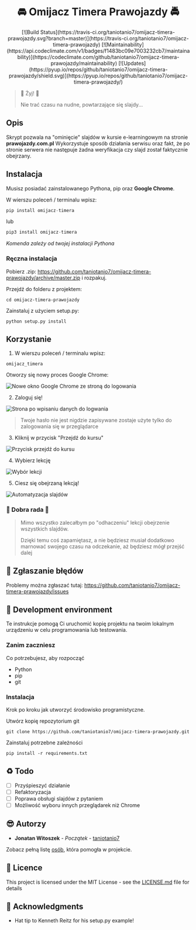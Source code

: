 <h1 align="center">🚘 Omijacz Timera Prawojazdy 🚔</h1>

<p align="center">
[![Build Status](https://travis-ci.org/taniotanio7/omijacz-timera-prawojazdy.svg?branch=master)](https://travis-ci.org/taniotanio7/omijacz-timera-prawojazdy)
[![Maintainability](https://api.codeclimate.com/v1/badges/f1483bc09e7003232cb7/maintainability)](https://codeclimate.com/github/taniotanio7/omijacz-timera-prawojazdy/maintainability)
[![Updates](https://pyup.io/repos/github/taniotanio7/omijacz-timera-prawojazdy/shield.svg)](https://pyup.io/repos/github/taniotanio7/omijacz-timera-prawojazdy/)
</p>

> 🎉 Żyj! 🎉
>
> Nie trać czasu na nudne, powtarzające się slajdy...

## Opis

Skrypt pozwala na "ominięcie" slajdów w kursie e-learningowym na stronie **prawojazdy.com.pl**
Wykorzystuje sposób działania serwisu oraz fakt, że po stronie serwera nie następuje żadna weryfikacja czy slajd został faktycznie obejrzany.


## Instalacja

Musisz posiadać zainstalowanego Pythona, pip oraz **Google Chrome**.

W wierszu poleceń / terminalu wpisz:

```python
pip install omijacz-timera
```
lub
```python
pip3 install omijacz-timera
```
*Komenda zależy od twojej instalacji Pythona*

### Ręczna instalacja

Pobierz .zip: https://github.com/taniotanio7/omijacz-timera-prawojazdy/archive/master.zip i rozpakuj.

Przejdź do folderu z projektem:

```
cd omijacz-timera-prawojazdy
```

Zainstaluj z użyciem setup.py:
```
python setup.py install
```
## Korzystanie

1. W wierszu poleceń / terminalu wpisz:

```
omijacz_timera
```

Otworzy się nowy proces Google Chrome:

![Nowe okno Google Chrome ze stroną do logowania](/readme_images/login_screen.png)

2. Zaloguj się!

![Strona po wpisaniu danych do logwania](/readme_images/login_screen_filled.png)

> Twoje hasło nie jest nigdzie zapisywane zostaje użyte tylko do zalogowania się w przeglądarce

3. Kliknij w przycisk "Przejdź do kursu"

![Przycisk przejdź do kursu](/readme_images/course_select_main.png)

4. Wybierz lekcję

![Wybór lekcji](/readme_images/course_select_choice.png)

5. Ciesz się obejrzaną lekcją!

![Automatyzacja slajdów](/readme_images/course_automated.png)

### :rotating_light: Dobra rada :rotating_light:

> Mimo wszystko zalecałbym po "odhaczeniu" lekcji obejrzenie wszystkich slajdów.
>
> Dzięki temu coś zapamiętasz, a nie będziesz musiał dodatkowo marnować swojego czasu
> na odczekanie, aż będziesz mógł przejść dalej


## :poop: Zgłaszanie błędów

Problemy można zgłaszać tutaj: https://github.com/taniotanio7/omijacz-timera-prawojazdy/issues

## :construction_worker: Development environment

Te instrukcje pomogą Ci uruchomić kopię projektu na twoim lokalnym urządzeniu w celu programowania lub testowania. 

### Zanim zaczniesz

Co potrzebujesz, aby rozpocząć

- Python
- pip
- git

### Instalacja

Krok po kroku jak utworzyć środowisko programistyczne.

Utwórz kopię repozytorium git

```
git clone https://github.com/taniotanio7/omijacz-timera-prawojazdy.git
```

Zainstaluj potrzebne zależności

```
pip install -r requirements.txt
```

## :recycle: Todo

- [ ] Przyśpieszyć działanie
- [ ] Refaktoryzacja
- [ ] Poprawa obsługi slajdów z pytaniem
- [ ] Możliwość wyboru innych przeglądarek niż Chrome

## :sunglasses: Autorzy

* **Jonatan Witoszek** - *Początek* - [taniotanio7](https://github.com/taniotanio7)

Zobacz pełną listę [osób](https://github.com/taniotanio7/omijacz-timera-prawojazdy/contributors), która pomogła w projekcie.

## :page_facing_up: Licence

This project is licensed under the MIT License - see the [LICENSE.md](LICENSE.md) file for details

## :clap: Acknowledgments

* Hat tip to Kenneth Reitz for his setup.py example!
